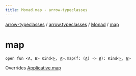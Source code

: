 ```yaml
---
title: Monad.map - arrow-typeclasses
---
```


[arrow-typeclasses](../../index.html) / [arrow.typeclasses](../index.html) / [Monad](index.html) / [map](./map.html)

# map

`open fun <A, B> Kind<`[`F`](index.html#F)`, `[`A`](map.html#A)`>.map(f: (`[`A`](map.html#A)`) -> `[`B`](map.html#B)`): Kind<`[`F`](index.html#F)`, `[`B`](map.html#B)`>`

Overrides [Applicative.map](../-applicative/map.html)


